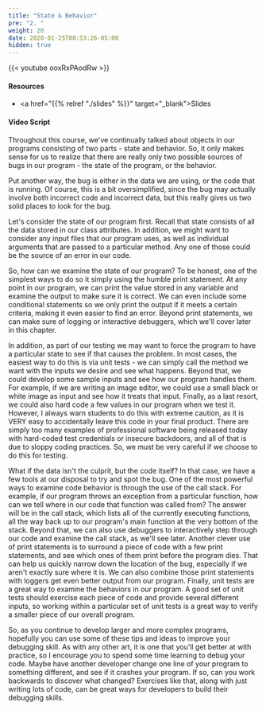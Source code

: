 ```yaml
---
title: "State & Behavior"
pre: "2. "
weight: 20
date: 2020-01-25T00:53:26-05:00
hidden: true
---
```


{{< youtube ooxRxPAodRw   >}}

#### Resources

* <a href="{{% relref "./slides" %}}" target="_blank">Slides</a>
#### Video Script

Throughout this course, we've continually talked about objects in our programs consisting of two parts - state and behavior. So, it only makes sense for us to realize that there are really only two possible sources of bugs in our program - the state of the program, or the behavior.

Put another way, the bug is either in the data we are using, or the code that is running. Of course, this is a bit oversimplified, since the bug may actually involve both incorrect code and incorrect data, but this really gives us two solid places to look for the bug. 

Let's consider the state of our program first. Recall that state consists of all the data stored in our class attributes. In addition, we might want to consider any input files that our program uses, as well as individual arguments that are passed to a particular method. Any one of those could be the source of an error in our code. 

So, how can we examine the state of our program? To be honest, one of the simplest ways to do so it simply using the humble print statement. At any point in our program, we can print the value stored in any variable and examine the output to make sure it is correct. We can even include some conditional statements so we only print the output if it meets a certain criteria, making it even easier to find an error. Beyond print statements, we can make sure of logging or interactive debuggers, which we'll cover later in this chapter. 

In addition, as part of our testing we may want to force the program to have a particular state to see if that causes the problem. In most cases, the easiest way to do this is via unit tests - we can simply call the method we want with the inputs we desire and see what happens. Beyond that, we could develop some sample inputs and see how our program handles them. For example, if we are writing an image editor, we could use a small black or white image as input and see how it treats that input. Finally, as a last resort, we could also hard code a few values in our program when we test it. However, I always warn students to do this with extreme caution, as it is VERY easy to accidentally leave this code in your final product. There are simply too many examples of professional software being released today with hard-coded test credentials or insecure backdoors, and all of that is due to sloppy coding practices. So, we must be very careful if we choose to do this for testing. 

What if the data isn't the culprit, but the code itself? In that case, we have a few tools at our disposal to try and spot the bug. One of the most powerful ways to examine code behavior is through the use of the call stack. For example, if our program throws an exception from a particular function, how can we tell where in our code that function was called from? The answer will be in the call stack, which lists all of the currently executing functions, all the way back up to our program's main function at the very bottom of the stack. Beyond that, we can also use debuggers to interactively step through our code and examine the call stack, as we'll see later. Another clever use of print statements is to surround a piece of code with a few print statements, and see which ones of them print before the program dies. That can help us quickly narrow down the location of the bug, especially if we aren't exactly sure where it is. We can also combine those print statements with loggers get even better output from our program. Finally, unit tests are a great way to examine the behaviors in our program. A good set of unit tests should exercise each piece of code and provide several different inputs, so working within a particular set of unit tests is a great way to verify a smaller piece of our overall program.

So, as you continue to develop larger and more complex programs, hopefully you can use some of these tips and ideas to improve your debugging skill. As with any other art, it is one that you'll get better at with practice, so I encourage you to spend some time learning to debug your code. Maybe have another developer change one line of your program to something different, and see if it crashes your program. If so, can you work backwards to discover what changed? Exercises like that, along with just writing lots of code, can be great ways for developers to build their debugging skills. 